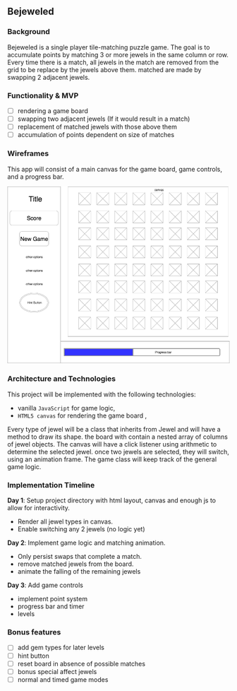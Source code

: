 ## Bejeweled

### Background

Bejeweled is a single player tile-matching puzzle game. The goal is to accumulate points by matching 3 or more jewels in the same column or row. Every time there is a match, all jewels in the match are removed from the grid to be replace by the jewels above them. matched are made by swapping 2 adjacent jewels.

### Functionality & MVP  

- [ ] rendering a game board
- [ ] swapping two adjacent jewels (If it would result in a match)
- [ ] replacement of matched jewels with those above them
- [ ] accumulation of points dependent on size of matches

### Wireframes

This app will consist of a main canvas for the game board, game controls,
and a progress bar.

![wireframes](wireframe.png)

### Architecture and Technologies

This project will be implemented with the following technologies:

- vanilla `JavaScript` for game logic,
- `HTML5 canvas` for rendering the game board ,

Every type of jewel will be a class that inherits from Jewel and will have a method to draw its shape.
the board with contain a nested array of columns of jewel objects.
The canvas will have a click listener using arithmetic to determine the selected jewel. once two jewels are selected, they will switch, using an animation frame.
The game class will keep track of the general game logic.

### Implementation Timeline

**Day 1**: Setup project directory with html layout, canvas and enough js to allow for interactivity.

- Render all jewel types in canvas.
- Enable switching any 2 jewels (no logic yet)

**Day 2**: Implement game logic and matching animation.

- Only persist swaps that complete a match.
- remove matched jewels from the board.
- animate the falling of the remaining jewels

**Day 3**: Add game controls

- implement point system
- progress bar and timer
- levels

### Bonus features

- [ ] add gem types for later levels
- [ ] hint button
- [ ] reset board in absence of possible matches
- [ ] bonus special affect jewels
- [ ] normal and timed game modes
